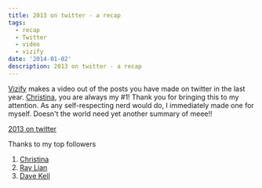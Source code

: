 ```yaml
---
title: 2013 on twitter - a recap
tags:
  - recap
  - Twitter
  - video
  - vizify
date: '2014-01-02'
description: 2013 on twitter - a recap
---
```


[Vizify][0] makes a video out of the posts you have made on twitter in the last year. [Christina][1], you are always my \#1! Thank you for bringing this to my attention. As any self-respecting nerd would do, I immediately made one for myself. Doesn't the world need yet another summary of meee!!

[2013 on twitter][2]

Thanks to my top followers

1. [Christina][1]
2. [Ray Lian][3]
3. [Dave Kell][4]

[0]: http://vizify.com/
[1]: https://twitter.com/tinaferan
[2]: https://www.vizify.com/shivanand/twitter-video
[3]: https://twitter.com/ray_lian
[4]: https://twitter.com/covivant

